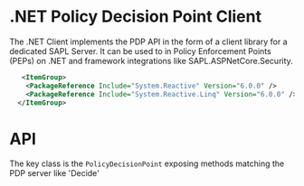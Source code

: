 # .NET Policy Decision Point Client

The .NET Client implements the PDP API in the form of a client library for a dedicated SAPL Server. It can be used to in Policy Enforcement Points (PEPs) on .NET and framework integrations like
      SAPL.ASPNetCore.Security.

```xml
   <ItemGroup>
    <PackageReference Include="System.Reactive" Version="6.0.0" />
    <PackageReference Include="System.Reactive.Linq" Version="6.0.0" />
  </ItemGroup>
```

# API

The key class is the `PolicyDecisionPoint` exposing methods matching the PDP server like 'Decide'